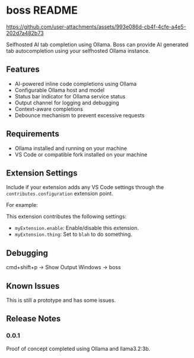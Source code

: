 # boss README

https://github.com/user-attachments/assets/993e086d-cb4f-4cfe-a4e5-202d7a482b73

Selfhosted AI tab completion using Ollama. Boss can provide AI generated tab autocompletion using your selfhosted Ollama instance.

## Features

- AI-powered inline code completions using Ollama
- Configurable Ollama host and model
- Status bar indicator for Ollama service status
- Output channel for logging and debugging
- Context-aware completions
- Debounce mechanism to prevent excessive requests

## Requirements

- Ollama installed and running on your machine
- VS Code or compatible fork installed on your machine

## Extension Settings

Include if your extension adds any VS Code settings through the `contributes.configuration` extension point.

For example:

This extension contributes the following settings:

- `myExtension.enable`: Enable/disable this extension.
- `myExtension.thing`: Set to `blah` to do something.

## Debugging

cmd+shift+p -> Show Output Windows -> boss

## Known Issues

This is still a prototype and has some issues.

## Release Notes

### 0.0.1

Proof of concept completed using Ollama and llama3.2:3b.
